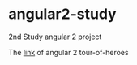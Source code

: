 # angular2-study
2nd Study angular 2 project


The [link](https://angular.cn/docs/ts/latest/tutorial/toh-pt1.html) of angular 2 tour-of-heroes